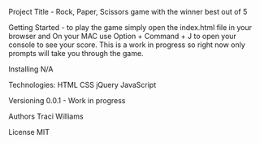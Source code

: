 Project Title - Rock, Paper, Scissors game with the winner best out of 5

Getting Started - to play the game simply open the index.html file in your browser and On your MAC use Option + Command + J to open your console to see your score. This is a work in progress so right now only prompts will take you through the game. 


Installing
N/A

Technologies:
HTML
CSS
jQuery
JavaScript


Versioning
0.0.1 - Work in progress


Authors
Traci Williams

License
MIT
